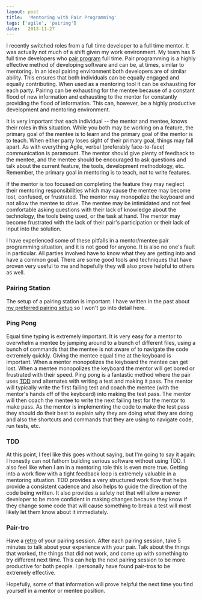 ```yaml
---
layout: post
title:  'Mentoring with Pair Programming'
tags: ['agile', 'pairing']
date:   2013-11-27
---
```


I recently switched roles from a full time developer to a full time mentor. It was actually not much of a shift given my work environment. My team has 6 full time developers who [pair program][pairing] full time. Pair programming is a highly effective method of developing software and can be, at times, similar to mentoring. In an ideal pairing environment both developers are of similar ability. This ensures that both individuals can be equally engaged and equally contributing. When used as a mentoring tool it can be exhausting for each party. Pairing can be exhausting for the mentee because of a constant flood of new information and exhausting to the mentor for constantly providing the flood of information. This can, however, be a highly productive development and mentoring environment. 

It is very important that each individual -- the mentor and mentee, knows their roles in this situation. While you both may be working on a feature, the primary goal of the mentee is to learn and the primary goal of the mentor is to teach. When either party loses sight of their primary goal, things may fall apart. As with everything Agile, verbal (preferably face-to-face) communication is paramount. The mentor should give plenty of feedback to the mentee, and the mentee should be encouraged to ask questions and talk about the current feature, the tools, development methodology, etc. Remember, the primary goal in mentoring is to teach, not to write features.

If the mentor is too focused on completing the feature they may neglect their mentoring responsibilities which may cause the mentee may become lost, confused, or frustrated. The mentor may monopolize the keyboard and not allow the mentee to drive. The mentee may be intimidated and not feel comfortable asking questions with their lack of knowledge about the technology, the tools being used, or the task at hand. The mentor may become frustrated with the lack of their pair's participation or their lack of input into the solution.

I have experienced some of these pitfalls in a mentor/mentee pair programming situation, and it is not good for anyone. It is also no one's fault in particular. All parties involved have to know what they are getting into and have a common goal. There are some good tools and techniques that have proven very useful to me and hopefully they will also prove helpful to others as well.

### Pairing Station

The setup of a pairing station is important. I have written in the past about [my preferred pairing setup][dualmachinepairing] so I won't go into detail here.

### Ping Pong

Equal time typing is extremely important. It is very easy for a mentor to overwhelm a mentee by jumping around to a bunch of different files, using a bunch of commands that the mentee is not aware of to navigate the code extremely quickly. Giving the mentee equal time at the keyboard is important. When a mentor monopolizes the keyboard the mentee can get lost. When a mentee monopolizes the keyboard the mentor will get bored or frustrated with their speed. Ping pong is a fantastic method where the pair uses [TDD][tdd] and alternates with writing a test and making it pass. The mentor will typically write the first failing test and coach the mentee (with the mentor's hands off of the keyboard) into making the test pass. The mentor will then coach the mentee to write the next failing test for the mentor to make pass. As the mentor is implementing the code to make the test pass they should do their best to explain why they are doing what they are doing and also the shortcuts and commands that they are using to navigate code, run tests, etc.

### TDD

At this point, I feel like this goes without saying, but I'm going to say it again: I honestly can not fathom building serious software without using TDD. I also feel like when I am in a mentoring role this is even more true. Getting into a work flow with a tight feedback loop is extremely valuable in a mentoring situation. TDD provides a very structured work flow that helps provide a consistent cadence and also helps to guide the direction of the code being written. It also provides a safety net that will allow a newer developer to be more confident in making changes because they know if they change some code that will cause something to break a test will most likely let them know about it immediately.

### Pair-tro

Have a [retro][retro] of your pairing session. After each pairing session, take 5 minutes to talk about your experience with your pair. Talk about the things that worked, the things that did not work, and come up with something to try different next time. This can help the next pairing session to be more productive for both people. I personally have found pair-tros to be extremely effective.


Hopefully, some of that information will prove helpful the next time you find yourself in a mentor or mentee position.





[pairing]: http://en.wikipedia.org/wiki/Pair_programming
[dualmachinepairing]: http://www.mattjmorrison.com/agile-crusade/2013/06/23/agile-crusade-14.html
[tdd]: http://en.wikipedia.org/wiki/Test-driven_development
[retro]: http://en.wikipedia.org/wiki/Retrospective#Software_development
